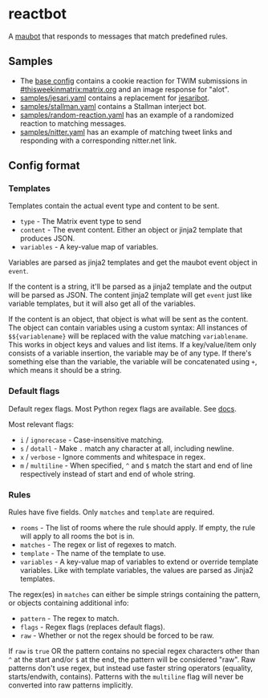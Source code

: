 # reactbot
A [maubot](https://github.com/maubot/maubot) that responds to messages that match predefined rules.

## Samples
* The [base config](base-config.yaml) contains a cookie reaction for TWIM submissions
  in [#thisweekinmatrix:matrix.org](https://matrix.to/#/#thisweekinmatrix:matrix.org)
  and an image response for "alot".
* [samples/jesari.yaml](samples/jesari.yaml) contains a replacement for [jesaribot](https://github.com/maubot/jesaribot).
* [samples/stallman.yaml](samples/stallman.yaml) contains a Stallman interject bot.
* [samples/random-reaction.yaml](samples/random-reaction.yaml) has an example of
  a randomized reaction to matching messages.
* [samples/nitter.yaml](samples/nitter.yaml) has an example of matching tweet links
  and responding with a corresponding nitter.net link.

## Config format
### Templates
Templates contain the actual event type and content to be sent.
* `type` - The Matrix event type to send
* `content` - The event content. Either an object or jinja2 template that produces JSON.
* `variables` - A key-value map of variables.

Variables are parsed as jinja2 templates and get the maubot event object in `event`.

If the content is a string, it'll be parsed as a jinja2 template and the output
will be parsed as JSON. The content jinja2 template will get `event` just like
variable templates, but it will also get all of the variables.

If the content is an object, that object is what will be sent as the content.
The object can contain variables using a custom syntax: All instances of
`$${variablename}` will be replaced with the value matching `variablename`.
This works in object keys and values and list items. If a key/value/item only
consists of a variable insertion, the variable may be of any type. If there's
something else than the variable, the variable will be concatenated using `+`,
which means it should be a string.

### Default flags
Default regex flags. Most Python regex flags are available.
See [docs](https://docs.python.org/3/library/re.html#re.A).

Most relevant flags:
* `i` / `ignorecase` - Case-insensitive matching.
* `s` / `dotall` - Make `.` match any character at all, including newline.
* `x` / `verbose` - Ignore comments and whitespace in regex.
* `m` / `multiline` - When specified, `^` and `$` match the start and end of
                      line respectively instead of start and end of whole string.

### Rules
Rules have five fields. Only `matches` and `template` are required.
* `rooms` - The list of rooms where the rule should apply.
            If empty, the rule will apply to all rooms the bot is in.
* `matches` - The regex or list of regexes to match.
* `template` - The name of the template to use.
* `variables` - A key-value map of variables to extend or override template variables.
                Like with template variables, the values are parsed as Jinja2 templates.

The regex(es) in `matches` can either be simple strings containing the pattern,
or objects containing additional info:
* `pattern` - The regex to match.
* `flags` - Regex flags (replaces default flags).
* `raw` - Whether or not the regex should be forced to be raw.

If `raw` is `true` OR the pattern contains no special regex characters other
than `^` at the start and/or `$` at the end, the pattern will be considered
"raw". Raw patterns don't use regex, but instead use faster string operators
(equality, starts/endwith, contains). Patterns with the `multiline` flag will
never be converted into raw patterns implicitly.
